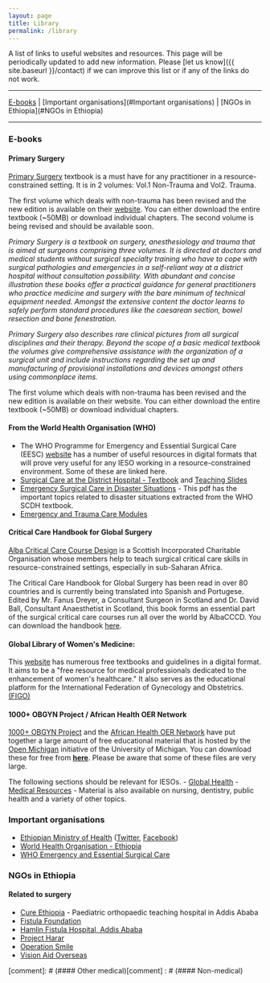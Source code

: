 ```yaml
---
layout: page
title: Library
permalink: /library
---
```


A list of links to useful websites and resources. This page will be periodically updated to add new information. Please [let us know]({{ site.baseurl }}/contact) if we can improve this list or if any of the links do not work.

---
[E-books](#E-books) | [Important organisations](#Important organisations) | [NGOs in Ethiopia](#NGOs in Ethiopia)

---

### <a name="E-books"></a>E-books


#### Primary Surgery

[Primary Surgery](http://www.primary-surgery.org/) textbook is a must have for any practitioner in a resource-constrained setting. It is in 2 volumes: Vol.1 Non-Trauma and Vol2. Trauma.

The first volume which deals with non-trauma has been revised and the new edition is available on their [website](http://www.primary-surgery.org/). You can either download the entire textbook (~50MB) or download individual chapters. The second volume is being revised and should be available soon.

*Primary Surgery is a textbook on surgery, anesthesiology and trauma that is aimed at surgeons  comprising three volumes. It is directed at doctors and medical students without surgical specialty training who have to cope with surgical pathologies and emergencies in a self-reliant way at a district hospital without consultation possibility. With abundant and concise illustration these books offer a practical guidance for general practitioners who practice medicine and surgery with the bare minimum of technical equipment needed. Amongst the extensive content the doctor learns to safely perform standard procedures like the caesarean section, bowel resection and bone fenestration.*

*Primary Surgery also describes rare clinical pictures from all surgical disciplines and their therapy. Beyond the scope of a basic medical textbook the volumes give comprehensive assistance with the organization of a surgical unit and include instructions regarding the set up and manufacturing of provisional installations and devices amongst others using commonplace items.*

The first volume which deals with non-trauma has been revised and the new edition is available on their website. You can either download the entire textbook (~50MB) or download individual chapters.

#### From the World Health Organisation (WHO)

- The WHO Programme for Emergency and Essential Surgical Care (EESC) [website](https://www.who.int/surgery/en/) has a number of useful resources in digital formats that will prove very useful for any IESO working in a resource-constrained environment. Some of these are linked here.
- [Surgical Care at the District Hospital - Textbook](http://www.who.int/surgery/publications/en/SCDH.pdf) and [Teaching Slides](https://www.who.int/surgery/publications/immesc_teaching_slides/en/)
- [Emergency Surgical Care in Disaster Situations](https://www.who.int/surgery/publications/s16368e.pdf) - This pdf has the important topics related to disaster situations extracted from the WHO SCDH textbook.
- [Emergency and Trauma Care Modules](https://www.who.int/surgery/publications/immesc_emergency_trauma_care/en/)

#### Critical Care Handbook for Global Surgery
    
[Alba Critical Care Course Design](http://www.albacccd.com) is a Scottish Incorporated Charitable Organisation whose members help to teach surgical critical care skills in resource-constrained settings, especially in sub-Saharan Africa.

The Critical Care Handbook for Global Surgery has been read in over 80 countries and is currently being translated into Spanish and Portugese. Edited by Mr. Fanus Dreyer, a Consultant Surgeon in Scotland and Dr. David Ball, Consultant Anaesthetist in Scotland, this book forms an essential part of the surgical critical care courses run all over the world by AlbaCCCD. You can download the handbook [here](http://www.albacccd.com).

#### Global Library of Women's Medicine:  

This [website](http://www.glowm.com/) has numerous free textbooks and guidelines in a digital format. It aims to be a "free resource for medical professionals dedicated to the enhancement of women's healthcare." It also serves as the educational platform for the International Federation of Gynecology and Obstetrics.[(FIGO)](https://www.figo.org/)

#### 1000+ OBGYN Project / African Health OER Network

[1000+ OBGYN Project](http://www.1000obgyns.org/) and the [African Health OER Network](https://www.oerafrica.org/african-health-oer-network) have put together a large amount of free educational material that is hosted by the [Open Michigan](https://open.umich.edu) initiative of the University of Michigan. You can download these for free from [**here**](https://open.umich.edu/find/find-open-educational-resources). Please be aware that some of these files are very large.

The following sections should be relevant for IESOs.
    - [Global Health](https://open.umich.edu/find/open-educational-resources/global-health-resources)
    - [Medical Resources](https://open.umich.edu/find/open-educational-resources/medical-resources)
    - Material is also available on nursing, dentistry, public health and a variety of other topics.

    
### <a name="Important organisations"></a>Important organisations

- [Ethiopian Ministry of Health](http://www.moh.gov.et/home) ([Twitter](http://twitter.com/FMoHealth),  [Facebook](http://www.facebook.com/EthiopiaFMoH))
- [World Health Organisation - Ethiopia](http://www.who.int/countries/eth/en/)
- [WHO Emergency and Essential Surgical Care](http://www.who.int/surgery/en/)

### <a name="NGOs in Ethiopia"></a>NGOs in Ethiopia

#### Related to surgery

- [Cure Ethiopia](https://uk.cure.org/ethiopia/) - Paediatric orthopaedic teaching hospital in Addis Ababa
- [Fistula Foundation](https://www.fistulafoundation.org/)
- [Hamlin Fistula Hospital, Addis Ababa](http://hamlin.org.au/)
- [Project Harar](http://www.projectharar.org/)
- [Operation Smile](http://www.operationsmile.org/)
- [Vision Aid Overseas](https://www.visionaidoverseas.org/ethiopia)

[comment]: # (#### Other medical)[comment] : # (#### Non-medical)
